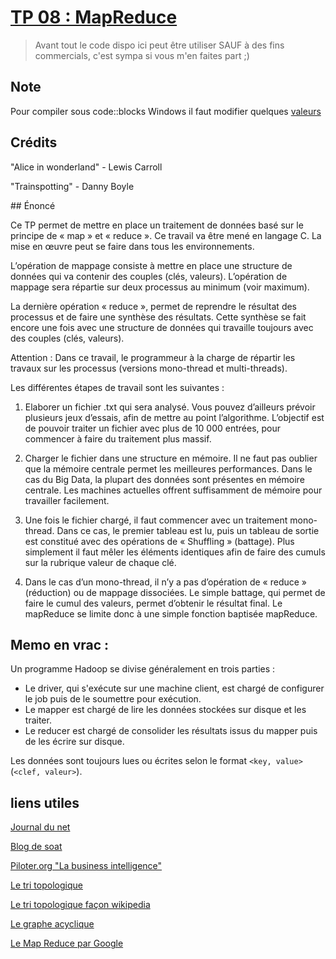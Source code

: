 # [TP 08 : MapReduce](https://drive.google.com/file/d/0B-vA3-U63KZXcDlpVG5nOFFYS28/view "lien du TP")

> Avant tout le code dispo ici peut être utiliser SAUF à des fins commercials, c'est sympa si vous m'en faites part ;)

## Note

Pour compiler sous code::blocks Windows il faut modifier quelques [valeurs](https://msdn.microsoft.com/fr-fr/library/cc737937%28v=ws.10%29.aspx)

## Crédits

"Alice in wonderland" - Lewis Carroll

"Trainspotting" - Danny Boyle

## Énoncé

Ce TP permet de mettre en place un traitement de données basé sur le principe de « map » et « reduce ».
Ce travail va être mené en langage C. La mise en œuvre peut se faire dans tous les environnements.

L’opération de mappage consiste à mettre en place une structure de données qui va contenir des couples (clés, valeurs).
L’opération de mappage sera répartie sur deux processus au minimum (voir maximum).

La dernière opération « reduce », permet de reprendre le résultat des processus et de faire une synthèse des résultats. Cette synthèse se fait encore une fois avec une structure de données qui travaille toujours avec des couples (clés, valeurs).

Attention : Dans ce travail, le programmeur à la charge de répartir les travaux sur les processus (versions mono-thread et multi-threads).

Les différentes étapes de travail sont les suivantes :

1. Elaborer un fichier .txt qui sera analysé. Vous pouvez d’ailleurs prévoir plusieurs jeux d’essais, afin de mettre au point l’algorithme. L’objectif est de pouvoir traiter un fichier avec plus de 10 000 entrées, pour commencer à faire du traitement plus massif.

2. Charger le fichier dans une structure en mémoire. Il ne faut pas oublier que la mémoire centrale permet les meilleures performances. Dans le cas du Big Data, la plupart des données sont présentes en mémoire centrale. Les machines actuelles offrent suffisamment de mémoire pour travailler facilement.

3. Une fois le fichier chargé, il faut commencer avec un traitement mono-thread. Dans ce cas, le premier tableau est lu, puis un tableau de sortie est constitué avec des opérations de « Shuffling » (battage). Plus simplement il faut mêler les éléments identiques afin de faire des cumuls sur la rubrique valeur de chaque clé.

4. Dans le cas d’un mono-thread, il n’y a pas d’opération de « reduce » (réduction) ou de mappage dissociées. Le simple battage, qui permet de faire le cumul des valeurs, permet d’obtenir le résultat final. Le mapReduce se limite donc à une simple fonction baptisée mapReduce.

## Memo en vrac :

Un programme Hadoop se divise généralement en trois parties :

- Le driver, qui s'exécute sur une machine client, est chargé de configurer le job puis de le soumettre pour exécution.
- Le mapper est chargé de lire les données stockées sur disque et les traiter.
- Le reducer est chargé de consolider les résultats issus du mapper puis de les écrire sur disque.

Les données sont toujours lues ou écrites selon le format `<key, value>` (`<clef, valeur>`). 

## liens utiles
[Journal du net](http://www.journaldunet.com/developpeur/outils/mapreduce.shtml)

[Blog de soat](http://blog.soat.fr/2015/05/comprendre-mapreduce/ "avec des poneys !")

[Piloter.org "La business intelligence"](http://www.piloter.org/business-intelligence/map-reduce.htm)

[Le tri topologique](http://stephane.bunel.org/Algo/tri-topologique)

[Le tri topologique façon wikipedia](https://fr.wikipedia.org/wiki/Tri_topologique)

[Le graphe acyclique](https://fr.wikipedia.org/wiki/Graphe_orient%C3%A9_acyclique)

[Le Map Reduce par Google](http://research.google.com/archive/mapreduce-osdi04-slides/)
